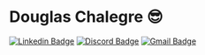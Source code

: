 # Douglas Chalegre 😎
[![Linkedin Badge](https://img.shields.io/badge/-LinkedIn-blue?style=flat-square&logo=Linkedin&logoColor=white&link=hhttps://www.linkedin.com/in/douglaschalegre//)](https://www.linkedin.com/in/douglaschalegre)
[![Discord Badge](https://img.shields.io/badge/-Discord-7289da?style=flat-square&logo=Discord&logoColor=white)](Douglas#1337)
[![Gmail Badge](https://img.shields.io/badge/-Gmail-c14438?style=flat-square&logo=Gmail&logoColor=white&link=mailto:douglas.chalegre@gmail.com)](mailto:douglas.chalegre@gmail.com)

